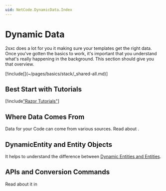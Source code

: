 ```yaml
---
uid: NetCode.DynamicData.Index
---
```


# Dynamic Data

2sxc does a lot for you it making sure your templates get the right data. 
Once you've gotten the basics to work, it's important that you understand what's really happening in the background. 
This section should give you that overview. 

<div class="context-box-process" width="100%">
  [!include[](~/pages/basics/stack/_shared-all.md)]
  <style>.context-box-process .process-cs { visibility: visible; } </style>
</div>


## Best Start with Tutorials

[!include["Razor Tutorials"](~/shared/tutorials/razor.md)]

## Where Data Comes From

Data for your Code can come from various sources. Read about [](xref:NetCode.DynamicData.DataOrigins).

## DynamicEntity and Entity Objects

It helps to understand the difference between [Dynamic Entities and Entities](xref:NetCode.DynamicData.DataObjectTypes).


## APIs and Conversion Commands

Read about it in [](xref:NetCode.DynamicCode.Index)
